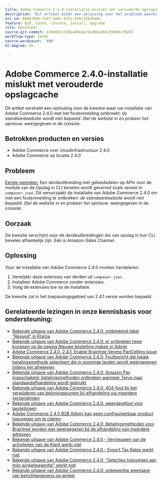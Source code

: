 ```yaml
---
title: Adobe Commerce 2.4.0-installatie mislukt met verouderde opslagcache
description: "Dit artikel biedt een oplossing voor het probleem waarbij de Adobe Commerce 2.4.0-installatie mislukt met het foutbericht: *De standaardwebsite is niet gedefinieerd. Stel de website in en probeer het opnieuw.* weergegeven in de console."
exl-id: 0680199b-7e47-4a8c-91fe-9f6c32839a0e
feature: B2B, Cache, Console, Install, Upgrade
role: Developer
source-git-commit: a1046621259ea49eab74cd6ba3bba550e0c70283
workflow-type: tm+mt
source-wordcount: '406'
ht-degree: 0%

---
```


# Adobe Commerce 2.4.0-installatie mislukt met verouderde opslagcache

Dit artikel verstrekt een oplossing voor de kwestie waar uw installatie van Adobe Commerce 2.4.0 met het foutenmelding ontbreekt: *de standaardwebsite wordt niet bepaald. Stel de website in en probeer het opnieuw.* weergegeven in de console.

## Betrokken producten en versies

* Adobe Commerce over cloudinfrastructuur 2.4.0
* Adobe Commerce op locatie 2.4.0

## Probleem

<u> Eerste vereisten:</u>
Een derdeuitbreiding met gebiedsdelen op APIs voor de module van de Opslag in CLI bevelen wordt gevormd zoals vereist in `composer.json`. Dit veroorzaakt de installatie van Adobe Commerce 2.4.0 om met een foutenmelding te ontbreken: *de standaardwebsite wordt niet bepaald. Stel de website in en probeer het opnieuw.* weergegeven in de console.

## Oorzaak

De kwestie verschijnt voor de derdeuitbreidingen die van opslag in hun CLI bevelen afhankelijk zijn. Eén is Amazon-Sales Channel.

## Oplossing

Voor de installatie van Adobe Commerce 2.4.0 moeten handelaren:

1. Verwijder deze extensies van derden uit `composer.json` .
1. Installeer Adobe Commerce zonder extensies.
1. Voeg de extensies toe na de installatie.

De kwestie zal in het toepassingsgebied van 2.4.1 versie worden bepaald.

## Gerelateerde lezingen in onze kennisbasis voor ondersteuning:

* [Bekende uitgave van Adobe Commerce 2.4.0: ontbrekend label &quot;Resund&quot; in Klarna](/help/troubleshooting/payments/magento-2-4-0-known-issue-missing-refund-label-in-klarna.md)
* [Bekende uitgave van Adobe Commerce 2.4.0: er ontbreken twee knoppen op de pagina Nieuwe bestelling maken in Admin](/help/troubleshooting/miscellaneous/magento-2-4-0-known-issue-create-new-order-buttons-missing.md)
* [Adobe Commerce 2.4.0, 2.4.1: Enable Braintree Venmo PartCelling Issue](/help/troubleshooting/payments/magento-2-4-0-2-4-1-enable-braintree-venmo-partial-invoice-issue.md)
* [Bekende uitgave van Adobe Commerce 2.4.0: Foutbericht dat lokale betalingsmethode selecteert die in sommige landen wordt weergegeven tijdens het afrekenen](/help/troubleshooting/payments/magento-2-4-0-checkout-error-selecting-local-payments.md)
* [Bekende uitgave van Adobe Commerce 2.4.0: Amazon Pay ingeschakeld, betalingsmethoden ontbreken wanneer Terug naar standaardafhandeling wordt gebruikt](/help/troubleshooting/payments/magento-2-4-0-known-issue-amazon-pay-no-payment-methods.md)
* [Bekende uitgave van Adobe Commerce 2.4.0: 404-fout bij het verwijderen van beloningspunten bij afhandeling via meerdere verzendingen](/help/troubleshooting/storefront/magento-2-4-0-404-error-removing-rewards-points-on-multi-shipping-checkout.md)
* [Bekende uitgave van Adobe Commerce 2.4.0: weergavefout voor bestellingen](/help/troubleshooting/storefront/magento-2-4-0-known-issue-orders-display-error.md)
* [Adobe Commerce 2.4.0 B2B Admin kan geen configureerbaar product toevoegen om te citeren](/help/troubleshooting/miscellaneous/magento-2-4-0-b2b-admin-can-t-add-configurable-product-to-quote.md)
* [Bekende uitgave van Adobe Commerce 2.4.0: Betalingsmethoden voor Braintree worden niet weergegeven bij de afhandeling van meerdere adressen](/help/troubleshooting/payments/magento-2-4-0-braintree-not-in-multiple-addresses-checkout.md)
* [Bekende uitgave van Adobe Commerce 2.4.0 - Vernieuwen van de activiteiten van de Klant werkt niet](/help/troubleshooting/miscellaneous/magento-2-4-0-refresh-on-customer-activities-does-not-work.md)
* [Bekende uitgave van Adobe Commerce 2.4.0 - Export Tax Rates werkt niet](/help/troubleshooting/miscellaneous/magento-2-4-0-known-issue-export-tax-rates-does-not-work.md)
* [Bekende uitgave van Adobe Commerce 2.4.0: &quot;Selecties toevoegen aan mijn winkelwagentje&quot; werkt niet](/help/troubleshooting/miscellaneous/magento-2-4-0-add-selections-to-my-cart-does-not-work.md)
* [Bekende uitgave van Adobe Commerce 2.4.0: onbewerkte weergave van berichtgegevens op winkel](/help/troubleshooting/storefront/magento-2-4-0-issue-storefront-raw-message-data-display.md)
